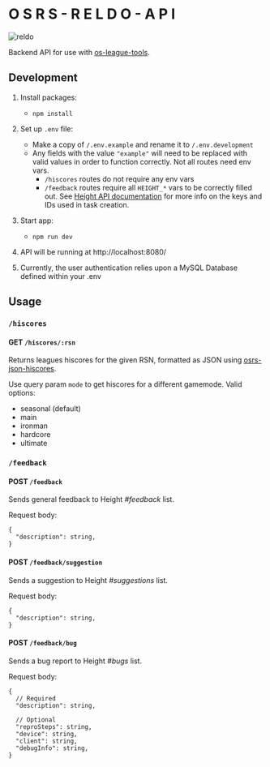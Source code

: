 # O S R S - R E L D O - A P I

![reldo](/docs/reldo.png)

Backend API for use with [os-league-tools](https://github.com/osrs-reldo/os-league-tools).

## Development

1. Install packages:

   - `npm install`

2. Set up `.env` file:

   - Make a copy of `/.env.example` and rename it to `/.env.development`
   - Any fields with the value `"example"` will need to be replaced with valid values in order to function correctly. Not all routes need env vars.
     - `/hiscores` routes do not require any env vars
     - `/feedback` routes require all `HEIGHT_*` vars to be correctly filled out. See [Height API documentation](https://www.notion.so/API-documentation-643aea5bf01742de9232e5971cb4afda) for more info on the keys and IDs used in task creation.

3. Start app:

   - `npm run dev`

4. API will be running at http://localhost:8080/


5. Currently, the user authentication relies upon a MySQL Database defined within your .env 

## Usage

### `/hiscores`

#### **GET** `/hiscores/:rsn`

Returns leagues hiscores for the given RSN, formatted as JSON using [osrs-json-hiscores](https://github.com/maxswa/osrs-json-hiscores#what-youll-get).

Use query param `mode` to get hiscores for a different gamemode. Valid options:

- seasonal (default)
- main
- ironman
- hardcore
- ultimate

### `/feedback`

#### **POST** `/feedback`

Sends general feedback to Height _#feedback_ list.

Request body:

```
{
  "description": string,
}
```

#### **POST** `/feedback/suggestion`

Sends a suggestion to Height _#suggestions_ list.

Request body:

```
{
  "description": string,
}
```

#### **POST** `/feedback/bug`

Sends a bug report to Height _#bugs_ list.

Request body:

```
{
  // Required
  "description": string,

  // Optional
  "reproSteps": string,
  "device": string,
  "client": string,
  "debugInfo": string,
}
```
